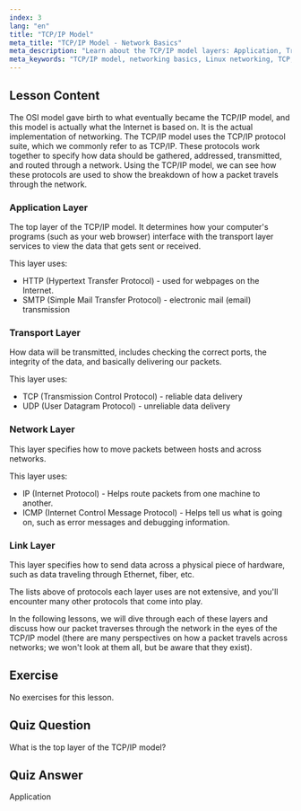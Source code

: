```yaml
---
index: 3
lang: "en"
title: "TCP/IP Model"
meta_title: "TCP/IP Model - Network Basics"
meta_description: "Learn about the TCP/IP model layers: Application, Transport, Network, and Link. Understand how data travels across networks. Start your Linux networking journey!"
meta_keywords: "TCP/IP model, networking basics, Linux networking, TCP, IP, beginner tutorial, network layers, guide"
---
```


## Lesson Content

The OSI model gave birth to what eventually became the TCP/IP model, and this model is actually what the Internet is based on. It is the actual implementation of networking. The TCP/IP model uses the TCP/IP protocol suite, which we commonly refer to as TCP/IP. These protocols work together to specify how data should be gathered, addressed, transmitted, and routed through a network. Using the TCP/IP model, we can see how these protocols are used to show the breakdown of how a packet travels through the network.

### Application Layer

The top layer of the TCP/IP model. It determines how your computer's programs (such as your web browser) interface with the transport layer services to view the data that gets sent or received.

This layer uses:

- HTTP (Hypertext Transfer Protocol) - used for webpages on the Internet.
- SMTP (Simple Mail Transfer Protocol) - electronic mail (email) transmission

### Transport Layer

How data will be transmitted, includes checking the correct ports, the integrity of the data, and basically delivering our packets.

This layer uses:

- TCP (Transmission Control Protocol) - reliable data delivery
- UDP (User Datagram Protocol) - unreliable data delivery

### Network Layer

This layer specifies how to move packets between hosts and across networks.

This layer uses:

- IP (Internet Protocol) - Helps route packets from one machine to another.
- ICMP (Internet Control Message Protocol) - Helps tell us what is going on, such as error messages and debugging information.

### Link Layer

This layer specifies how to send data across a physical piece of hardware, such as data traveling through Ethernet, fiber, etc.

The lists above of protocols each layer uses are not extensive, and you'll encounter many other protocols that come into play.

In the following lessons, we will dive through each of these layers and discuss how our packet traverses through the network in the eyes of the TCP/IP model (there are many perspectives on how a packet travels across networks; we won't look at them all, but be aware that they exist).

## Exercise

No exercises for this lesson.

## Quiz Question

What is the top layer of the TCP/IP model?

## Quiz Answer

Application
